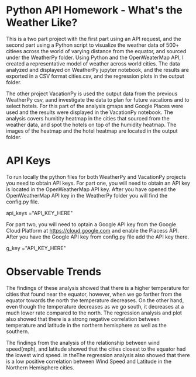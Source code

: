 # Python API Homework - What's the Weather Like?

This is a two part project with the first part using an API request, and the second part using a Python script to visualize the weather data of 500+ citiees across the world of varying distance from the equator, and sourced under the WeatherPy folder. Using Python and the OpenWeaterMap API, I created a representative model of weather across world cities. The data analyzed and displayed on WeatherPy jupyter notebook, and the results are exported in a CSV format cities.csv, and the regression plots in the output folder.

The other project VacationPy is used the output data from the previous WeatherPy csv, aand investigate the data to plan for future vacations and to select hotels. For this part of the analysis gmaps and Google Places were used and the results were displayed in the VacationPy notebook.  The analysis covers humitity heatmap in the cities that sourced from the weather data, and spot the hotels on top of the humidity heatmap. The images of the heatmap and the hotel heatmap are located in the output folder.

# API Keys

To run locally the python files for both WeatherPy and VacationPy projects you need to obtain API keys.  For part one, you will need to obtain an API key is located in the OpenWeatherMap API key. After you have opened the OpenWeatherMap API key in the WeatherPy folder you will find the config.py file. 

api_keys ="API_KEY_HERE"

For part two, you will need to optain a Google API key from the Google Cloud Platform at https://cloud.google.com and enable the Placess API. After you have the Google API key from config.py file add the API key there.

g_key ="API_KEY_HERE"

# Observable Trends

The findings of these analysis showed that there is a higher temperature for cities that found near the equator, however, when we go farther from the equator towards the north the temperature decreases. On the other hand, even though the temperature decreases as we go south, it decreases at a much lower rate compared to the north. The regression analysis and plot also showed that there is a strong negative correlation between temperature and latitude in the northern hemisphere as well as the southern.

The findings from the analysis of the relationship between wind speed(mph), and latitude showed that the cities closest to the equator had the lowest wind speed.  in theThe regression analysis also showed that there is a low positive correlation between Wind Speed and Latitude in the Northern Hemisphere cities.


